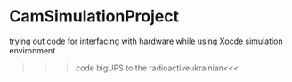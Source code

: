 # CamSimulationProject
trying out code for interfacing with hardware while using Xocde simulation environment
>>>code bigUPS to the radioactiveukrainian<<<
